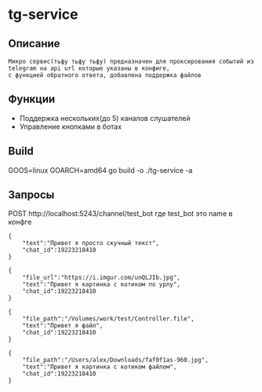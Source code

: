 # tg-service

## Описание

```
Микро сервис(тьфу тьфу тьфу) предназначен для проксирования событий из telegram на api url которые указаны в конфиге, 
с функцией обратного ответа, добавлена поддержка файлов
```

## Функции

- Поддержка нескольких(до 5) каналов слушателей
- Управление кнопками в ботах

## Build

GOOS=linux GOARCH=amd64 go build -o ./tg-service -a

## Запросы

POST http://localhost:5243/channel/test_bot где test_bot это name в конфге

```
{
    "text":"Привет я просто скучный текст",
    "chat_id":19223218410
}

{
    "file_url":"https://i.imgur.com/unQLJIb.jpg",
    "text":"Привет я картинка с котиком по урлу",
    "chat_id":19223218410
}

{
    "file_path":"/Volumes/work/test/Controller.file",
    "text":"Привет я файл",
    "chat_id":19223218410
}

{
    "file_path":"/Users/alex/Downloads/faf0f1as-960.jpg",
    "text":"Привет я картинка с котиком файлом",
    "chat_id":19223218410
}
```

